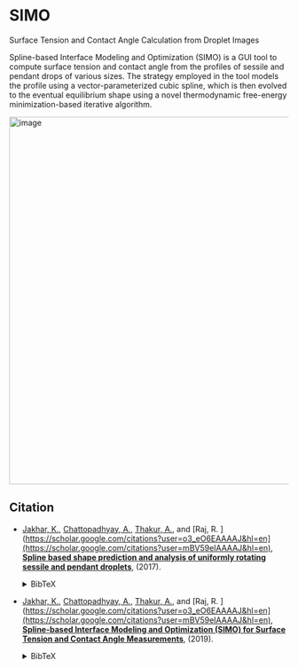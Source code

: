 # SIMO
Surface Tension and Contact Angle Calculation from Droplet Images

Spline-based Interface Modeling and Optimization (SIMO) is a GUI tool to compute surface tension and contact angle from the profiles of sessile and pendant drops of various sizes. The strategy employed in the tool models the profile using a vector-parameterized cubic spline, which is then evolved to the eventual equilibrium shape using a novel thermodynamic free-energy minimization-based iterative algorithm.

<img width="663" alt="image" src="https://github.com/jakharkaran/SIMO/assets/17570749/68133591-3a14-431a-8840-bc08935fe038">


## Citation
- [Jakhar, K.](https://scholar.google.com/citations?user=buVddBgAAAAJ&hl=en), [Chattopadhyay, A.](https://scholar.google.com/citations?user=wtHkCRIAAAAJ&hl=en), [Thakur, A.](https://scholar.google.com/citations?user=FPcGBlsAAAAJ&hl=en), and [Raj, R.
](https://scholar.google.com/citations?user=o3_eO6EAAAAJ&hl=en](https://scholar.google.com/citations?user=mBV59eIAAAAJ&hl=en), 
[**Spline based shape prediction and analysis of uniformly rotating sessile and pendant droplets**](https://pubs.acs.org/doi/10.1021/acs.langmuir.7b00811), (2017).<details><summary>BibTeX</summary><pre>@article{jakhar2017spline,
  title={Spline based shape prediction and analysis of uniformly rotating sessile and pendant droplets},
  author={Jakhar, Karan and Chattopadhyay, Ashesh and Thakur, Atul and Raj, Rishi},
  journal={Langmuir},
  volume={33},
  number={22},
  pages={5603--5612},
  year={2017},
  publisher={ACS Publications}
}
}</pre></details>

- [Jakhar, K.](https://scholar.google.com/citations?user=buVddBgAAAAJ&hl=en), [Chattopadhyay, A.](https://scholar.google.com/citations?user=wtHkCRIAAAAJ&hl=en), [Thakur, A.](https://scholar.google.com/citations?user=FPcGBlsAAAAJ&hl=en), and [Raj, R.
](https://scholar.google.com/citations?user=o3_eO6EAAAAJ&hl=en](https://scholar.google.com/citations?user=mBV59eIAAAAJ&hl=en), 
[**Spline-based Interface Modeling and Optimization (SIMO) for Surface Tension and Contact Angle Measurements**](https://doi.org/10.48550/arXiv.1909.05943), (2019).<details><summary>BibTeX</summary><pre>@article{jakhar2019spline,
  title={Spline-based Interface Modeling and Optimization (SIMO) for Surface Tension and Contact Angle Measurements},
  author={Jakhar, Karan and Chattopadhyay, Ashesh and Thakur, Atul and Raj, Rishi},
  journal={arXiv preprint arXiv:1909.05943},
  year={2019}
}
}</pre></details>
